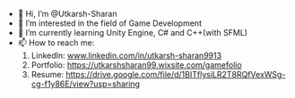 - 👋 Hi, I’m @Utkarsh-Sharan
- 👀 I’m interested in the field of Game Development
- 🌱 I’m currently learning Unity Engine, C# and C++(with SFML)
- 📫 How to reach me: 
    1. LinkedIn: www.linkedin.com/in/utkarsh-sharan9913
    2. Portfolio: https://utkarshsharan99.wixsite.com/gamefolio
    3. Resume: https://drive.google.com/file/d/1BITflysiLR2T8RQfVexWSg-cg-f1y86E/view?usp=sharing

<!---
Utkarsh-Sharan/Utkarsh-Sharan is a ✨ special ✨ repository because its `README.md` (this file) appears on your GitHub profile.
You can click the Preview link to take a look at your changes.
--->
